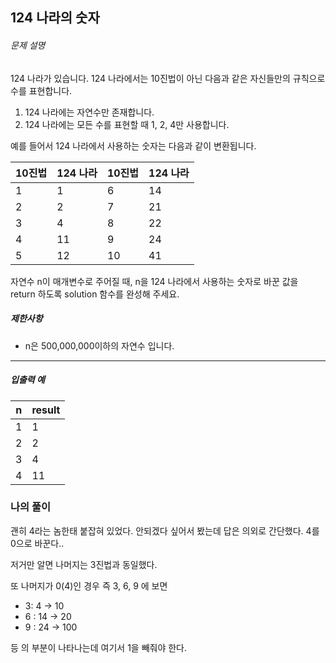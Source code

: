 ## 124 나라의 숫자

###### 문제 설명

124 나라가 있습니다. 124 나라에서는 10진법이 아닌 다음과 같은 자신들만의 규칙으로 수를 표현합니다.

1. 124 나라에는 자연수만 존재합니다.
2. 124 나라에는 모든 수를 표현할 때 1, 2, 4만 사용합니다.

예를 들어서 124 나라에서 사용하는 숫자는 다음과 같이 변환됩니다.

| 10진법 | 124 나라 | 10진법 | 124 나라 |
| ------ | -------- | ------ | -------- |
| 1      | 1        | 6      | 14       |
| 2      | 2        | 7      | 21       |
| 3      | 4        | 8      | 22       |
| 4      | 11       | 9      | 24       |
| 5      | 12       | 10     | 41       |

자연수 n이 매개변수로 주어질 때, n을 124 나라에서 사용하는 숫자로 바꾼 값을 return 하도록 solution 함수를 완성해 주세요.

##### 제한사항

- n은 500,000,000이하의 자연수 입니다.

------

##### 입출력 예

| n    | result |
| ---- | ------ |
| 1    | 1      |
| 2    | 2      |
| 3    | 4      |
| 4    | 11     |

### 나의 풀이

괜히 4라는 놈한태 붙잡혀 있었다. 안되겠다 싶어서 봤는데 답은 의외로 간단했다. 4를 0으로 바꾼다..

저거만 알면 나머지는 3진법과 동일했다.

또 나머지가 0(4)인 경우 즉 3, 6, 9 에 보면 

- 3: 4 -> 10
- 6 : 14 -> 20
- 9 : 24 -> 100

등 의 부분이 나타나는데 여기서 1을 빼줘야 한다.